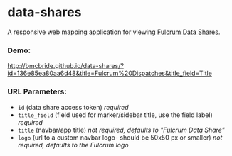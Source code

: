 data-shares
===========

A responsive web mapping application for viewing [Fulcrum Data Shares](http://fulcrumapp.com/manual/data-shares/).

### Demo:
http://bmcbride.github.io/data-shares/?id=136e85ea80aa6d48&title=Fulcrum%20Dispatches&title_field=Title

### URL Parameters:

* `id` (data share access token) *required*
* `title_field` (field used for marker/sidebar title, use the field label) *required*
* `title` (navbar/app title) *not required, defaults to "Fulcrum Data Share"*
* `logo` (url to a custom navbar logo- should be 50x50 px or smaller) *not required, defaults to the Fulcrum logo*
